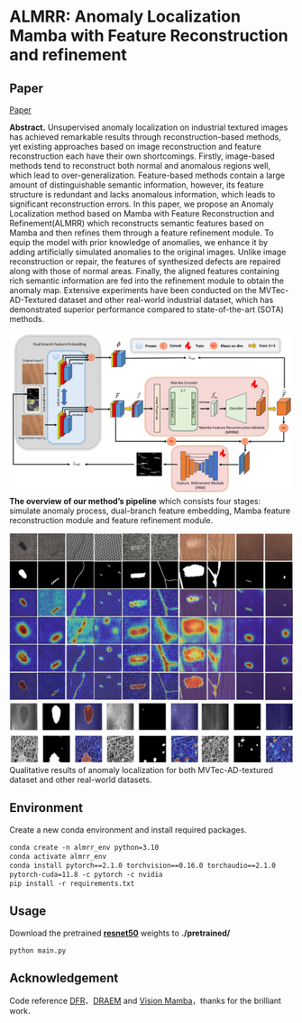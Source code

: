 ﻿# ALMRR: Anomaly Localization Mamba with Feature Reconstruction and refinement
## Paper
[Paper](https://arxiv.org/abs/2407.17705)

**Abstract.**  Unsupervised anomaly localization on industrial textured images has achieved remarkable results through reconstruction-based methods, yet existing approaches based on image reconstruction and feature reconstruction each have their own shortcomings. Firstly, image-based methods tend to reconstruct both normal and anomalous regions well, which  lead to over-generalization. Feature-based methods contain a large amount of distinguishable semantic information, however, its feature structure is redundant and lacks anomalous information, which leads to significant reconstruction errors. In this paper, we propose an Anomaly Localization method based on Mamba with Feature Reconstruction and Refinement(ALMRR) which reconstructs semantic features based on Mamba and then refines them through a feature refinement module. To equip the model with prior knowledge of anomalies, we enhance it by adding artificially simulated anomalies to the original images. Unlike image reconstruction or repair, the features of synthesized defects are  repaired along with those of normal areas. Finally, the aligned features containing rich semantic information are fed into the refinement module to obtain the anomaly map. Extensive experiments have been conducted on the MVTec-AD-Textured  dataset and other real-world industrial dataset, which has demonstrated superior performance compared to state-of-the-art (SOTA) methods.

![framework](https://github.com/qsc1103/ALMRR/blob/main/figures/ALMRR.png?raw=true)
**The overview of our method’s pipeline** which consists four stages: simulate anomaly process, dual-branch feature embedding, Mamba feature reconstruction module and feature refinement module.

![mvtec-ad](https://github.com/qsc1103/ALMRR/blob/main/figures/MVTec-AD-textured.png?raw=true)
![other-datasets](https://github.com/qsc1103/ALMRR/blob/main/figures/MT-defect&NanoTWICE.png?raw=true)
Qualitative results of anomaly localization for both MVTec-AD-textured dataset and other real-world datasets.

## Environment
Create a new conda environment and install required packages.
```
conda create -n almrr_env python=3.10
conda activate almrr_env
conda install pytorch==2.1.0 torchvision==0.16.0 torchaudio==2.1.0 pytorch-cuda=11.8 -c pytorch -c nvidia
pip install -r requirements.txt
```

## Usage
Download the pretrained **[resnet50](https://download.pytorch.org/models/resnet50-19c8e357.pth)** weights to **./pretrained/**
```
python main.py
```

## Acknowledgement
Code reference [DFR](https://arxiv.org/abs/2012.07122)、[DRAEM](https://arxiv.org/abs/2108.07610) and [Vision Mamba](https://arxiv.org/abs/2401.09417)，thanks for the brilliant work.
